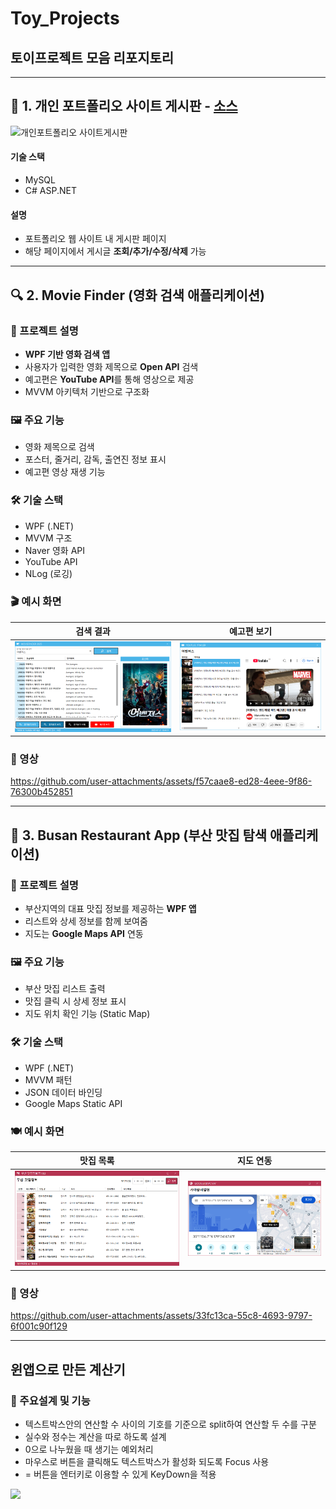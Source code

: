 # Toy_Projects
## 토이프로젝트 모음 리포지토리

***

## 📝 1. 개인 포트폴리오 사이트 게시판 - [소스](https://github.com/phm0423/iot-webapp-2025/tree/main/day10/Day10Study)

![개인포트폴리오 사이트게시판](https://github.com/user-attachments/assets/2111b6e0-fa95-460d-807c-d971c5506298)

#### 기술 스택
- MySQL
- C# ASP.NET

#### 설명
- 포트폴리오 웹 사이트 내 게시판 페이지
- 해당 페이지에서 게시글 **조회/추가/수정/삭제** 가능

---

## 🔍 2. Movie Finder (영화 검색 애플리케이션)

### 📌 프로젝트 설명
- **WPF 기반 영화 검색 앱**
- 사용자가 입력한 영화 제목으로 **Open API** 검색
- 예고편은 **YouTube API**를 통해 영상으로 제공
- MVVM 아키텍처 기반으로 구조화

### 🖼️ 주요 기능
- 영화 제목으로 검색
- 포스터, 줄거리, 감독, 출연진 정보 표시
- 예고편 영상 재생 기능

### 🛠️ 기술 스택
- WPF (.NET)
- MVVM 구조
- Naver 영화 API
- YouTube API
- NLog (로깅)


### 🎬 예시 화면
| 검색 결과 | 예고편 보기 |
|-----------|-------------|
| ![movie1](./image/wpf001.png) | ![movie2](./image/wpf002.png) |

### 🎥 영상



https://github.com/user-attachments/assets/f57caae8-ed28-4eee-9f86-76300b452851



---

## 🍜 3. Busan Restaurant App (부산 맛집 탐색 애플리케이션)

### 📌 프로젝트 설명
- 부산지역의 대표 맛집 정보를 제공하는 **WPF 앱**
- 리스트와 상세 정보를 함께 보여줌
- 지도는 **Google Maps API** 연동

### 🖼️ 주요 기능
- 부산 맛집 리스트 출력
- 맛집 클릭 시 상세 정보 표시
- 지도 위치 확인 기능 (Static Map)

### 🛠️ 기술 스택
- WPF (.NET)
- MVVM 패턴
- JSON 데이터 바인딩
- Google Maps Static API


### 🍽️ 예시 화면
| 맛집 목록 | 지도 연동 |
|-----------|-----------|
| ![mat1](./image/wpf004.png) | ![mat2](./image/wpf005.png) |


### 🎥 영상



https://github.com/user-attachments/assets/33fc13ca-55c8-4693-9797-6f001c90f129



---

## 윈앱으로 만든 계산기 


### 📌 주요설계 및 기능
- 텍스트박스안의 연산할 수 사이의 기호를 기준으로 split하여 연산할 두 수를 구분
- 실수와 정수는 계산을 따로 하도록 설계
- 0으로 나누웠을 때 생기는 예외처리
- 마우스로 버튼을 클릭해도 텍스트박스가 활성화 되도록 Focus 사용
- = 버튼을 엔터키로 이용할 수 있게 KeyDown을 적용


<img src="./image/winapp001.gif" width="400">

